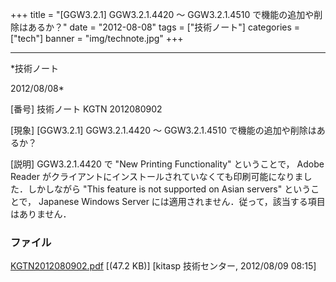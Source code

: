 ﻿+++
title = "[GGW3.2.1] GGW3.2.1.4420 〜 GGW3.2.1.4510 で機能の追加や削除はあるか？"
date = "2012-08-08"
tags = ["技術ノート"]
categories = ["tech"]
banner = "img/technote.jpg"
+++

-----------------------------------------------------------------------------------------------------------------------------

*技術ノート

2012/08/08*


[番号]
技術ノート KGTN 2012080902

[現象]
[GGW3.2.1] GGW3.2.1.4420 〜 GGW3.2.1.4510 で機能の追加や削除はあるか？

[説明]
GGW3.2.1.4420 で "New Printing Functionality" ということで， Adobe
Reader
がクライアントにインストールされていなくても印刷可能になりました．しかしながら
"This feature is not supported on Asian servers" ということで， Japanese
Windows Server には適用されません．従って，該当する項目はありません．


### ファイル

 
 


[KGTN2012080902.pdf](http://techreport.kitasp.net/attachments/download/972/KGTN2012080902.pdf)
 [(47.2 KB)] [kitasp 技術センター, 2012/08/09
08:15]


 


 

